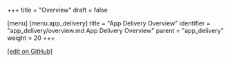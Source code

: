 +++
title = "Overview"
draft = false

[menu]
  [menu.app_delivery]
    title = "App Delivery Overview"
    identifier = "app_delivery/overview.md App Delivery Overview"
    parent = "app_delivery"
    weight = 20
+++

[\[edit on GitHub\]](https://github.com/chef/chef-web-docs/blob/master/content/app_delivery/overview.md)
